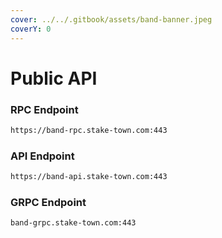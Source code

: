 ```yaml
---
cover: ../../.gitbook/assets/band-banner.jpeg
coverY: 0
---
```


# Public API

### **RPC Endpoint**

```bash
https://band-rpc.stake-town.com:443
```

### **API Endpoint**

```bash
https://band-api.stake-town.com:443
```

### **GRPC Endpoint**

```
band-grpc.stake-town.com:443
```

